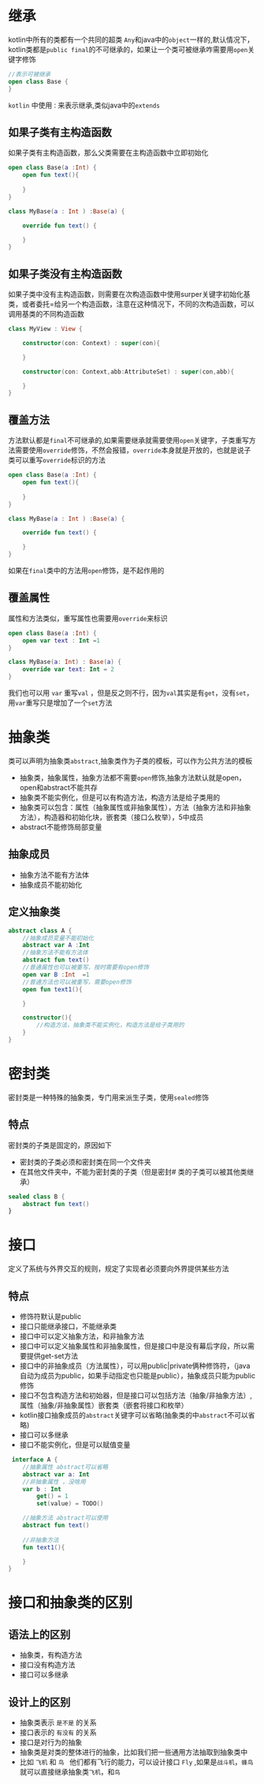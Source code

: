 # 继承

kotlin中所有的类都有一个共同的超类 `Any`和java中的`object`一样的,默认情况下，kotlin类都是`public final`的不可继承的，如果让一个类可被继承咋需要用`open`关键字修饰

```kotlin
//表示可被继承
open class Base {
}
```
`kotlin` 中使用` ： `来表示继承,类似java中的`extends`

## 如果子类有主构造函数

如果子类有主构造函数，那么父类需要在主构造函数中立即初始化
```kotlin
open class Base(a :Int) {
    open fun text(){
        
    }
}

class MyBase(a : Int ) :Base(a) {

    override fun text() {

    }
}
```

## 如果子类没有主构造函数
如果子类中没有主构造函数，则需要在次构造函数中使用surper关键字初始化基类，或者委托=给另一个构造函数，注意在这种情况下，不同的次构造函数，可以调用基类的不同构造函数

```kotlin
class MyView : View {

    constructor(con: Context) : super(con){

    }

    constructor(con: Context,abb:AttributeSet) : super(con,abb){

    }
}
```

##  覆盖方法

方法默认都是`final`不可继承的,如果需要继承就需要使用`open`关键字，子类重写方法需要使用`override`修饰，不然会报错，`override`本身就是开放的，也就是说子类可以重写`override`标识的方法


```kotlin
open class Base(a :Int) {
    open fun text(){
        
    }
}

class MyBase(a : Int ) :Base(a) {

    override fun text() {

    }
}
```

如果在`final`类中的方法用`open`修饰，是不起作用的

## 覆盖属性

属性和方法类似，重写属性也需要用`override`来标识

```kotlin 
open class Base(a :Int) {
    open var text : Int =1
}

class MyBase(a: Int) : Base(a) {
    override var text: Int = 2
}
```
我们也可以用 `var` 重写`val` ，但是反之则不行，因为`val`其实是有`get`，没有`set`，用`var`重写只是增加了一个`set`方法

# 抽象类

类可以声明为抽象类`abstract`,抽象类作为子类的模板，可以作为公共方法的模板

* 抽象类，抽象属性，抽象方法都不需要`open`修饰,抽象方法默认就是open，open和abstract不能共存
* 抽象类不能实例化，但是可以有构造方法，构造方法是给子类用的
* 抽象类可以包含：属性（抽象属性或非抽象属性），方法（抽象方法和非抽象方法），构造器和初始化块，嵌套类（接口么枚举），5中成员
* abstract不能修饰局部变量
  
## 抽象成员
  * 抽象方法不能有方法体
  * 抽象成员不能初始化

## 定义抽象类
```kotlin
abstract class A {
    //抽象成员变量不能初始化
    abstract var A :Int
    //抽象方法不能有方法体
    abstract fun text()
    //普通属性也可以被重写，按时需要有open修饰
    open var B :Int  =1
    //普通方法也可以被重写，需要open修饰
    open fun text1(){

    }

    constructor(){
        //构造方法，抽象类不能实例化，构造方法是给子类用的
    }
}
```

# 密封类

密封类是一种特殊的抽象类，专门用来派生子类，使用`sealed`修饰

## 特点
密封类的子类是固定的，原因如下
* 密封类的子类必须和密封类在同一个文件夹
* 在其他文件夹中，不能为密封类的子类（但是密封# 类的子类可以被其他类继承）

```kotlin
sealed class B {
    abstract fun text()
}
```

# 接口

定义了系统与外界交互的规则，规定了实现者必须要向外界提供某些方法

## 特点
* 修饰符默认是public
* 接口只能继承接口，不能继承类
* 接口中可以定义抽象方法，和非抽象方法
* 接口中可以定义抽象属性和非抽象属性，但是接口中是没有幕后字段，所以需要提供get-set方法
* 接口中的非抽象成员（方法属性），可以用public|private俩种修饰符，（java自动为成员为public，如果手动指定也只能是public），抽象成员只能为public修饰
* 接口不包含构造方法和初始器，但是接口可以包括方法（抽象/非抽象方法）,属性（抽象/非抽象属性）嵌套类（嵌套将接口和枚举）
* kotlin接口抽象成员的`abstract`关键字可以省略(抽象类的中`abstract`不可以省略)
* 接口可以多继承
* 接口不能实例化，但是可以赋值变量
```kotlin
 interface A {
    //抽象属性 abstract可以省略
    abstract var a: Int
    //非抽象属性 ，没啥用
    var b : Int
        get() = 1
        set(value) = TODO()

    //抽象方法 abstract可以使用
    abstract fun text()
    
    //非抽象方法
    fun text1(){

    }
}
```
  
# 接口和抽象类的区别

## 语法上的区别
* 抽象类，有构造方法
* 接口没有构造方法
* 接口可以多继承
  
## 设计上的区别

*  抽象类表示 `是不是` 的关系
*  接口表示的 `有没有` 的关系 
* 接口是对行为的抽象
* 抽象类是对类的整体进行的抽象，比如我们把一些通用方法抽取到抽象类中
* 比如 `飞机` 和 `鸟 ` 他们都有飞行的能力，可以设计接口 `Fly`  ,如果是`战斗机`，`蜂鸟`就可以直接继承抽象类`飞机`，和`鸟`


